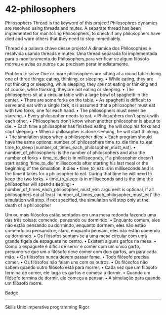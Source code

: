 # 42-philosophers

Philosophers
Thread is the keyword of this project! Philosophres dynamics are resolved using threads and mutex. A separate thread has been implemented for monitoring Philosophers, to check if any philosophers have died and warn others that they need to stop immediately.

Thread é a palavra chave desse projeto! A dinamica dos Philosophres é resolvida usando threads e mutex. Uma thread separada foi implementada para o monitoramento do Philosophers,para verificar se algum filósofo morreu e avisa os outros que precisam parar imediatamente.


Problem to solve
One or more philosophers are sitting at a round table doing one of three things: eating, thinking, or sleeping.
• While eating, they are not thinking or sleeping, while sleeping, they are not eating or thinking and of course, while thinking, they are not eating or sleeping.
• The philosophers sit at a circular table with a large bowl of spaghetti in the center.
• There are some forks on the table.
• As spaghetti is difficult to serve and eat with a single fork, it is assumed that a philosopher must eat with two forks, one for each hand.
• The philosophers must never be starving.
• Every philosopher needs to eat.
• Philosophers don’t speak with each other.
• Philosophers don’t know when another philosopher is about to die.
• Each time a philosopher has finished eating, he will drop his forks and start sleeping.
• When a philosopher is done sleeping, he will start thinking.
• The simulation stops when a philosopher dies.
• Each program should have the same options: number_of_philosophers time_to_die time_to_eat time_to_sleep [number_of_times_each_philosopher_must_eat].
• number_of_philosophers: is the number of philosophers and also the number of forks
• time_to_die: is in milliseconds, if a philosopher doesn’t start eating ’time_to_die’ milliseconds after starting his last meal or the beginning of the simulation, it dies
• time_to_eat: is in milliseconds and is the time it takes for a philosopher to eat. During that time he will need to keep the two forks.
• time_to_sleep: is in milliseconds and is the time the philosopher will spend sleeping.
• number_of_times_each_philosopher_must_eat: argument is optional, if all philosophers eat at least ’number_of_times_each_philosopher_must_eat’ the simulation will stop. If not specified, the simulation will stop only at the death of a philosopher

Um ou mais filósofos estão sentados em uma mesa redonda fazendo uma das três coisas: comendo, pensando ou dormindo.
• Enquanto comem, eles não estão pensando ou dormindo, enquanto dormem, eles não estão comendo ou pensando e, claro, enquanto pensam, eles não estão comendo ou dormindo.
• Os filósofos sentam-se a uma mesa circular com uma grande tigela de espaguete no centro.
• Existem alguns garfos na mesa.
• Como o espaguete é difícil de servir e comer com um único garfo, presume-se que um o filósofo deve comer com dois garfos, um para cada mão.
• Os filósofos nunca devem passar fome.
• Todo filósofo precisa comer.
• Os filósofos não falam uns com os outros.
• Os filósofos não sabem quando outro filósofo está para morrer.
• Cada vez que um filósofo termina de comer, ele larga os garfos e começa a dormir.
• Quando um filósofo termina de dormir, ele começa a pensar.
• A simulação para quando um filósofo morre.

Badge
________________


Skills
Unix
Imperative programming
Rigor
